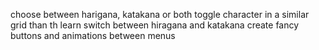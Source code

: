 choose between harigana, katakana or both
toggle character in a similar grid than th learn
switch between hiragana and katakana
create fancy buttons and animations between menus